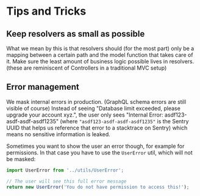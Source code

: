 # Tips and Tricks

## Keep resolvers as small as possible

What we mean by this is that resolvers should (for the most part) only be a mapping between a certain path and the model function that takes care of it. Make sure the least amount of business logic possible lives in resolvers. (these are reminiscent of Controllers in a traditional MVC setup)

## Error management

We mask internal errors in production. (GraphQL schema errors are still visible of course) Instead of seeing "Database limit exceeded, please upgrade your account xyz.", the user only sees "Internal Error: asdf123-asdf-asdf-asdf1235" (where `"asdf123-asdf-asdf-asdf1235"` is the Sentry UUID that helps us reference that error to a stacktrace on Sentry) which means no sensitive information is leaked.

Sometimes you want to show the user an error though, for example for permissions. In that case you have to use the `UserError` util, which will not be masked:

```javascript
import UserError from '../utils/UserError';

// The user will see this full error message
return new UserError('You do not have permission to access this!');
```
